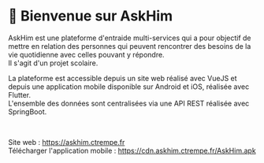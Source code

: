 # 👋 Bienvenue sur AskHim

AskHim est une plateforme d'entraide multi-services qui a pour objectif de mettre en relation des personnes qui peuvent rencontrer des besoins de la vie quotidienne avec celles pouvant y répondre.<br>
Il s'agit d'un projet scolaire.

La plateforme est accessible depuis un site web réalisé avec VueJS et depuis une application mobile disponible sur Android et iOS, réalisée avec Flutter.<br>
L'ensemble des données sont centralisées via une API REST réalisée avec SpringBoot.

<br>

Site web : https://askhim.ctrempe.fr<br>
Télécharger l'application mobile : https://cdn.askhim.ctrempe.fr/AskHim.apk
